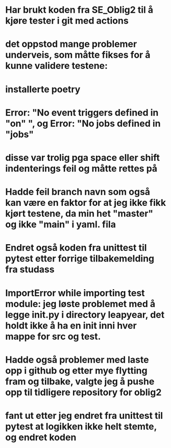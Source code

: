 # Har brukt koden fra SE_Oblig2 til å kjøre tester i git med actions
# det oppstod mange problemer underveis, som måtte fikses for å kunne validere testene:
# installerte poetry 
# Error: "No event triggers defined in "on" ", og Error: "No jobs defined in "jobs"
# disse var trolig pga space eller shift indenterings feil og måtte rettes på
# Hadde feil branch navn som også kan være en faktor for at jeg ikke fikk kjørt testene, da min het "master" og ikke "main" i yaml. fila
# Endret også koden fra unittest til pytest etter forrige tilbakemelding fra studass
# ImportError while importing test module: jeg løste problemet med å legge __init__.py i directory leapyear, det holdt ikke å ha en __init__ inni hver mappe for src og test.
# Hadde også problemer med laste opp i github og etter mye flytting fram og tilbake, valgte jeg å pushe opp til tidligere repository for oblig2
# fant ut etter jeg endret fra unittest til pytest at logikken ikke helt stemte, og endret koden
